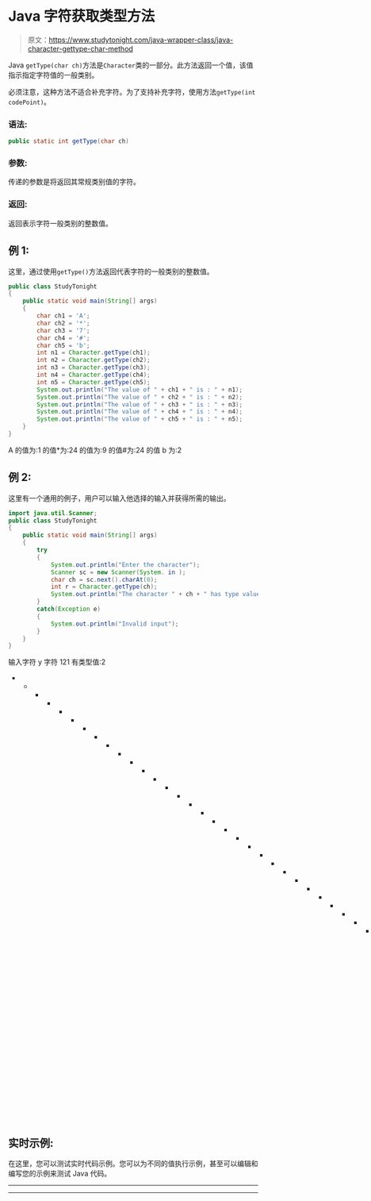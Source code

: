 # Java 字符获取类型方法

> 原文：<https://www.studytonight.com/java-wrapper-class/java-character-gettype-char-method>

Java `getType(char ch)`方法是`Character`类的一部分。此方法返回一个值，该值指示指定字符值的一般类别。

必须注意，这种方法不适合补充字符。为了支持补充字符，使用方法`getType(int codePoint)`。

### 语法:

```java
public static int getType(char ch) 
```

### 参数:

传递的参数是将返回其常规类别值的字符。

### 返回:

返回表示字符一般类别的整数值。

## 例 1:

这里，通过使用`getType()`方法返回代表字符的一般类别的整数值。

```java
public class StudyTonight 
{
	public static void main(String[] args) 
	{
		char ch1 = 'A';
		char ch2 = '*';
		char ch3 = '7';
		char ch4 = '#';
		char ch5 = 'b';
		int n1 = Character.getType(ch1);
		int n2 = Character.getType(ch2);
		int n3 = Character.getType(ch3);
		int n4 = Character.getType(ch4);
		int n5 = Character.getType(ch5);
		System.out.println("The value of " + ch1 + " is : " + n1);
		System.out.println("The value of " + ch2 + " is : " + n2);
		System.out.println("The value of " + ch3 + " is : " + n3);
		System.out.println("The value of " + ch4 + " is : " + n4);
		System.out.println("The value of " + ch5 + " is : " + n5);
	}
}
```

A 的值为:1
的值*为:24
的值为:9
的值#为:24
的值 b 为:2

## 例 2:

这里有一个通用的例子，用户可以输入他选择的输入并获得所需的输出。

```java
import java.util.Scanner;
public class StudyTonight 
{
	public static void main(String[] args) 
	{
		try 
		{
			System.out.println("Enter the character");
			Scanner sc = new Scanner(System. in );
			char ch = sc.next().charAt(0);
			int r = Character.getType(ch);
			System.out.println("The character " + ch + " has type value : " + r);
		}
		catch(Exception e) 
		{
			System.out.println("Invalid input");
		}
	}
}
```

输入字符
y
字符 121 有类型值:2
* * * * * * * * * * * * * * * * * * * * * * * * * * * * * * * * * T4】输入字符
(
字符 40 有类型值:21

## 实时示例:

在这里，您可以测试实时代码示例。您可以为不同的值执行示例，甚至可以编辑和编写您的示例来测试 Java 代码。

* * *

* * *